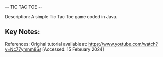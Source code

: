 -- TIC TAC TOE --

Description: A simple Tic Tac Toe game coded in Java.

Key Notes:
- 

References:
Original tutorial available at: https://www.youtube.com/watch?v=Nc77ymnm8Ss [Accessed: 15 February 2024]

